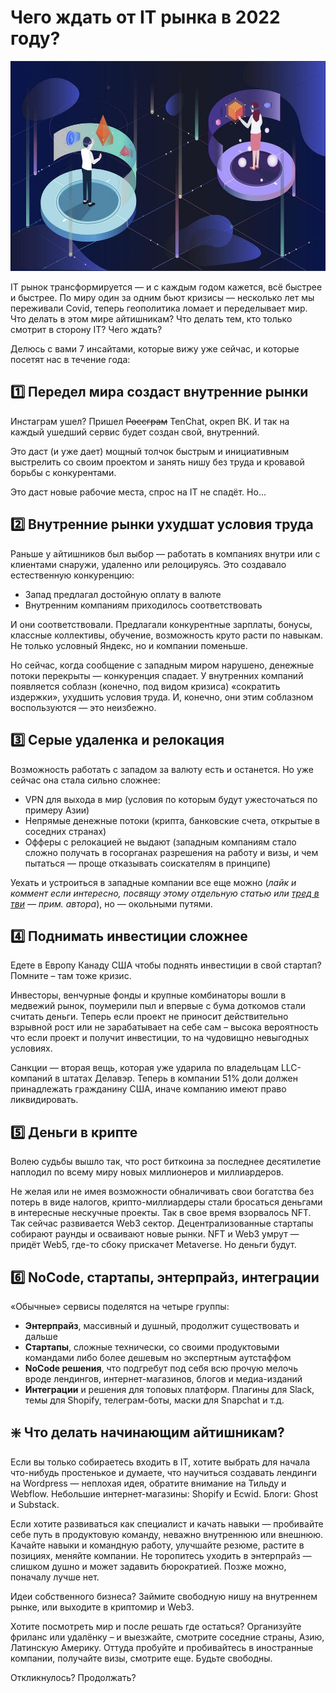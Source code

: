 # Чего ждать от IT рынка в 2022 году?

![img](preview.jpg)

IT рынок трансформируется — и с каждым годом кажется, всё быстрее и быстрее. По миру один за одним бьют кризисы — несколько лет мы переживали Covid, теперь геополитика ломает и переделывает мир. Что делать в этом мире айтишникам? Что делать тем, кто только смотрит в сторону IT? Чего ждать?

Делюсь с вами 7 инсайтами, которые вижу уже сейчас, и которые посетят нас в течение года:


## 1️⃣ Передел мира создаст внутренние рынки

Инстаграм ушел? Пришел ~~Россграм~~ TenChat, окреп ВК. И так на каждый ушедший сервис будет создан свой, внутренний.

Это даст (и уже дает) мощный толчок быстрым и инициативным выстрелить со своим проектом и занять нишу без труда и кровавой борьбы с конкурентами.

Это даст новые рабочие места, спрос на IT не спадёт. Но...


## 2️⃣ Внутренние рынки ухудшат условия труда

Раньше у айтишников был выбор — работать в компаниях внутри или с клиентами снаружи, удаленно или релоцируясь. Это создавало естественную конкуренцию:
- Запад предлагал достойную оплату в валюте
- Внутренним компаниям приходилось соответствовать

И они соответствовали. Предлагали конкурентные зарплаты, бонусы, классные коллективы, обучение, возможность круто расти по навыкам. Не только условный Яндекс, но и компании поменьше.

Но сейчас, когда сообщение с западным миром нарушено, денежные потоки перекрыты — конкуренция спадает. У внутренних компаний появляется соблазн (конечно, под видом кризиса) «сократить издержки», ухудшить условия труда. И, конечно, они этим соблазном воспользуются — это неизбежно.


## 3️⃣ Серые удаленка и релокация

Возможность работать с западом за валюту есть и останется. Но уже сейчас она стала сильно сложнее:
- VPN для выхода в мир (условия по которым будут ужесточаться по примеру Азии)
- Непрямые денежные потоки (крипта, банковские счета, открытые в соседних странах)
- Офферы с релокацией не выдают (западным компаниям стало сложно получать в госорганах разрешения на работу и визы, и чем пытаться — проще отказывать соискателям в принципе)

Уехать и устроиться в западные компании все еще можно (_лайк и коммент если интересно, посвящу этому отдельную статью или [тред в тви](https://twitter.com/gambala_codes) — прим. автора_), но — окольными путями.


## 4️⃣ Поднимать инвестиции сложнее

Едете в Европу Канаду США чтобы поднять инвестиции в свой стартап? Помните – там тоже кризис.

Инвесторы, венчурные фонды и крупные комбинаторы вошли в медвежий рынок, поумерили пыл и впервые с бума доткомов стали считать деньги. Теперь если проект не приносит действительно взрывной рост или не зарабатывает на себе сам – высока вероятность что если проект и получит инвестиции, то на чудовищно невыгодных условиях.

Санкции — вторая вещь, которая уже ударила по владельцам LLC-компаний в штатах Делавэр. Теперь в компании 51% доли должен принадлежать гражданину США, иначе компанию имеют право ликвидировать.


## 5️⃣ Деньги в крипте

Волею судьбы вышло так, что рост биткоина за последнее десятилетие наплодил по всему миру новых миллионеров и миллиардеров.

Не желая или не имея возможности обналичивать свои богатства без потерь в виде налогов, крипто-миллиардеры стали бросаться деньгами в интересные нескучные проекты. Так в свое время взорвалось NFT. Так сейчас развивается Web3 сектор. Децентрализованные стартапы собирают раунды и осваивают новые рынки. NFT и Web3 умрут — придёт Web5, где-то сбоку прискачет Metaverse. Но деньги будут.


## 6️⃣ NoCode, стартапы, энтерпрайз, интеграции

«Обычные» сервисы поделятся на четыре группы:
- **Энтерпрайз**, массивный и душный, продолжит существовать и дальше
- **Стартапы**, сложные технически, со своими продуктовыми командами либо более дешевым но экспертным аутстаффом
- **NoCode решения**, что подгребут под себя всю прочую мелочь вроде лендингов, интернет-магазинов, блогов и медиа-изданий
- **Интеграции** и решения для топовых платформ. Плагины для Slack, темы для Shopify, телеграм-боты, маски для Snapchat и т.д.


## ❇️ Что делать начинающим айтишникам?

Если вы только собираетесь входить в IT, хотите выбрать для начала что-нибудь простенькое и думаете, что научиться создавать лендинги на Wordpress — неплохая идея, обратите внимание на Тильду и Webflow. Небольшие интернет-магазины: Shopify и Ecwid. Блоги: Ghost и Substack.

Если хотите развиваться как специалист и качать навыки — пробивайте себе путь в продуктовую команду, неважно внутреннюю или внешнюю. Качайте навыки и командную работу, улучшайте резюме, растите в позициях, меняйте компании. Не торопитесь уходить в энтерпрайз — слишком душно и может задавить бюрократией. Позже можно, поначалу лучше нет.

Идеи собственного бизнеса? Займите свободную нишу на внутреннем рынке, или выходите в криптомир и Web3.

Хотите посмотреть мир и после решать где остаться? Организуйте фриланс или удалёнку – и выезжайте, смотрите соседние страны, Азию, Латинскую Америку. Оттуда пробуйте и пробивайтесь в иностранные компании, получайте визы, смотрите еще. Будьте свободны.

Откликнулось? Продолжать?